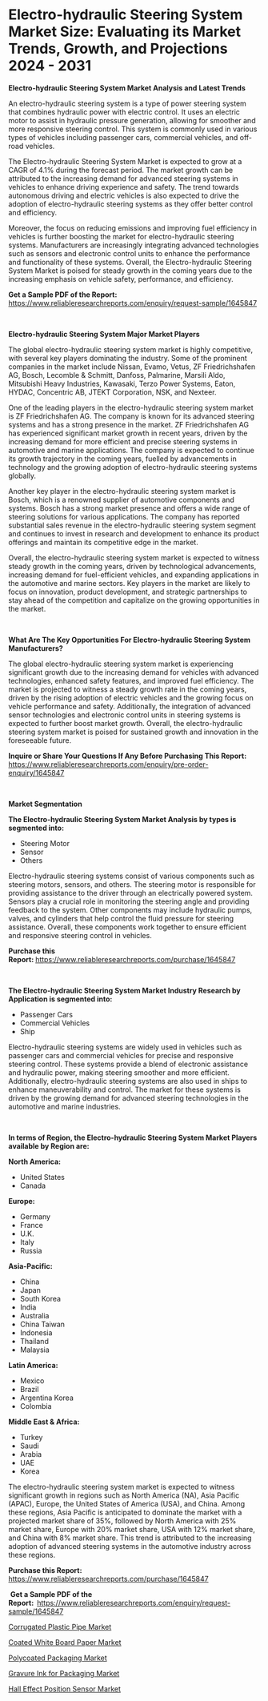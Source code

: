 <p><h1>Electro-hydraulic Steering System Market Size: Evaluating its Market Trends, Growth, and Projections 2024 - 2031</h1></p><p><strong>Electro-hydraulic Steering System Market Analysis and Latest Trends</strong></p>
<p><p>An electro-hydraulic steering system is a type of power steering system that combines hydraulic power with electric control. It uses an electric motor to assist in hydraulic pressure generation, allowing for smoother and more responsive steering control. This system is commonly used in various types of vehicles including passenger cars, commercial vehicles, and off-road vehicles.</p><p>The Electro-hydraulic Steering System Market is expected to grow at a CAGR of 4.1% during the forecast period. The market growth can be attributed to the increasing demand for advanced steering systems in vehicles to enhance driving experience and safety. The trend towards autonomous driving and electric vehicles is also expected to drive the adoption of electro-hydraulic steering systems as they offer better control and efficiency.</p><p>Moreover, the focus on reducing emissions and improving fuel efficiency in vehicles is further boosting the market for electro-hydraulic steering systems. Manufacturers are increasingly integrating advanced technologies such as sensors and electronic control units to enhance the performance and functionality of these systems. Overall, the Electro-hydraulic Steering System Market is poised for steady growth in the coming years due to the increasing emphasis on vehicle safety, performance, and efficiency.</p></p>
<p><strong>Get a Sample PDF of the Report:&nbsp;</strong> <a href="https://www.reliableresearchreports.com/enquiry/request-sample/1645847">https://www.reliableresearchreports.com/enquiry/request-sample/1645847</a></p>
<p>&nbsp;</p>
<p><strong>Electro-hydraulic Steering System Major Market Players</strong></p>
<p><p>The global electro-hydraulic steering system market is highly competitive, with several key players dominating the industry. Some of the prominent companies in the market include Nissan, Evamo, Vetus, ZF Friedrichshafen AG, Bosch, Lecomble & Schmitt, Danfoss, Palmarine, Marsili Aldo, Mitsubishi Heavy Industries, Kawasaki, Terzo Power Systems, Eaton, HYDAC, Concentric AB, JTEKT Corporation, NSK, and Nexteer.</p><p>One of the leading players in the electro-hydraulic steering system market is ZF Friedrichshafen AG. The company is known for its advanced steering systems and has a strong presence in the market. ZF Friedrichshafen AG has experienced significant market growth in recent years, driven by the increasing demand for more efficient and precise steering systems in automotive and marine applications. The company is expected to continue its growth trajectory in the coming years, fuelled by advancements in technology and the growing adoption of electro-hydraulic steering systems globally.</p><p>Another key player in the electro-hydraulic steering system market is Bosch, which is a renowned supplier of automotive components and systems. Bosch has a strong market presence and offers a wide range of steering solutions for various applications. The company has reported substantial sales revenue in the electro-hydraulic steering system segment and continues to invest in research and development to enhance its product offerings and maintain its competitive edge in the market.</p><p>Overall, the electro-hydraulic steering system market is expected to witness steady growth in the coming years, driven by technological advancements, increasing demand for fuel-efficient vehicles, and expanding applications in the automotive and marine sectors. Key players in the market are likely to focus on innovation, product development, and strategic partnerships to stay ahead of the competition and capitalize on the growing opportunities in the market.</p></p>
<p>&nbsp;</p>
<p><strong>What Are The Key Opportunities For Electro-hydraulic Steering System Manufacturers?</strong></p>
<p><p>The global electro-hydraulic steering system market is experiencing significant growth due to the increasing demand for vehicles with advanced technologies, enhanced safety features, and improved fuel efficiency. The market is projected to witness a steady growth rate in the coming years, driven by the rising adoption of electric vehicles and the growing focus on vehicle performance and safety. Additionally, the integration of advanced sensor technologies and electronic control units in steering systems is expected to further boost market growth. Overall, the electro-hydraulic steering system market is poised for sustained growth and innovation in the foreseeable future.</p></p>
<p><strong>Inquire or Share Your Questions If Any Before Purchasing This Report:</strong> <a href="https://www.reliableresearchreports.com/enquiry/pre-order-enquiry/1645847">https://www.reliableresearchreports.com/enquiry/pre-order-enquiry/1645847</a></p>
<p>&nbsp;</p>
<p><strong>Market Segmentation</strong></p>
<p><strong>The Electro-hydraulic Steering System Market Analysis by types is segmented into:</strong></p>
<p><ul><li>Steering Motor</li><li>Sensor</li><li>Others</li></ul></p>
<p><p>Electro-hydraulic steering systems consist of various components such as steering motors, sensors, and others. The steering motor is responsible for providing assistance to the driver through an electrically powered system. Sensors play a crucial role in monitoring the steering angle and providing feedback to the system. Other components may include hydraulic pumps, valves, and cylinders that help control the fluid pressure for steering assistance. Overall, these components work together to ensure efficient and responsive steering control in vehicles.</p></p>
<p><strong>Purchase this Report:&nbsp;</strong><a href="https://www.reliableresearchreports.com/purchase/1645847">https://www.reliableresearchreports.com/purchase/1645847</a></p>
<p>&nbsp;</p>
<p><strong>The Electro-hydraulic Steering System Market Industry Research by Application is segmented into:</strong></p>
<p><ul><li>Passenger Cars</li><li>Commercial Vehicles</li><li>Ship</li></ul></p>
<p><p>Electro-hydraulic steering systems are widely used in vehicles such as passenger cars and commercial vehicles for precise and responsive steering control. These systems provide a blend of electronic assistance and hydraulic power, making steering smoother and more efficient. Additionally, electro-hydraulic steering systems are also used in ships to enhance maneuverability and control. The market for these systems is driven by the growing demand for advanced steering technologies in the automotive and marine industries.</p></p>
<p>&nbsp;</p>
<p><strong>In terms of Region, the Electro-hydraulic Steering System Market Players available by Region are:</strong></p>
<p>
    <p> <strong> North America: </strong>
        <ul>
            <li>United States</li>
            <li>Canada</li>
        </ul>
        </p> 
    <p> <strong> Europe: </strong>
        <ul>
            <li>Germany</li>
            <li>France</li>
            <li>U.K.</li>
            <li>Italy</li>
            <li>Russia</li>
        </ul>
        </p> 
    <p> <strong> Asia-Pacific: </strong>
        <ul>
            <li>China</li>
            <li>Japan</li>
            <li>South Korea</li>
            <li>India</li>
            <li>Australia</li>
            <li>China Taiwan</li>
            <li>Indonesia</li>
            <li>Thailand</li>
            <li>Malaysia</li>
        </ul>
        </p> 
    <p> <strong> Latin America: </strong>
        <ul>
            <li>Mexico</li>
            <li>Brazil</li>
            <li>Argentina Korea</li>
            <li>Colombia</li>
        </ul>
        </p> 
    <p> <strong> Middle East & Africa: </strong>
        <ul>
            <li>Turkey</li>
            <li>Saudi</li>
            <li>Arabia</li>
            <li>UAE</li>
            <li>Korea</li>
        </ul>
    </p>
    </p>
<p><p>The electro-hydraulic steering system market is expected to witness significant growth in regions such as North America (NA), Asia Pacific (APAC), Europe, the United States of America (USA), and China. Among these regions, Asia Pacific is anticipated to dominate the market with a projected market share of 35%, followed by North America with 25% market share, Europe with 20% market share, USA with 12% market share, and China with 8% market share. This trend is attributed to the increasing adoption of advanced steering systems in the automotive industry across these regions.</p></p>
<p><strong>Purchase this Report: </strong><a href="https://www.reliableresearchreports.com/purchase/1645847">https://www.reliableresearchreports.com/purchase/1645847</a></p>
<p>&nbsp;<strong>Get a Sample PDF of the Report:&nbsp;&nbsp;</strong><a href="https://www.reliableresearchreports.com/enquiry/request-sample/1645847">https://www.reliableresearchreports.com/enquiry/request-sample/1645847</a></p>
<p><strong></strong></p>
<p><p><a href="https://view.publitas.com/reportprime-1/corrugated-plastic-pipe-market-research-report-unlocks-analysis-on-the-market-financial-status-market-size-and-market-revenue-upto-2031/">Corrugated Plastic Pipe Market</a></p><p><a href="https://github.com/jaidynmorantestelletmjzya/Market-Research-Report-List-1/blob/main/coated-white-board-paper-market.md">Coated White Board Paper Market</a></p><p><a href="https://github.com/juniordelafrance/Market-Research-Report-List-2/blob/main/polycoated-packaging-market.md">Polycoated Packaging Market</a></p><p><a href="https://picayune-night-cbd.notion.site/Gravure-Ink-for-Packaging-Market-Offers-Provide-Insightful-Data-for-the-Time-Period-from-2024-to-203-d57adf7c9240482baf4988dc547b77b8">Gravure Ink for Packaging Market</a></p><p><a href="https://view.publitas.com/reportprime-1/hall-effect-position-sensor-market-size-evaluating-its-market-trends-growth-and-projections-2024-2031/">Hall Effect Position Sensor Market</a></p></p>